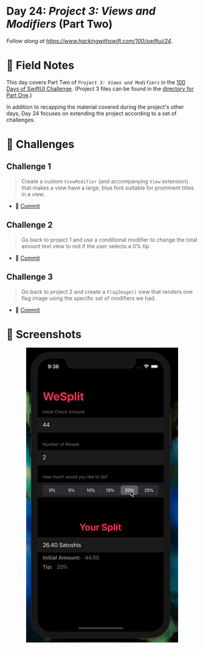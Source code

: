 # Day 24: _Project 3: Views and Modifiers_ (Part Two)

_Follow along at https://www.hackingwithswift.com/100/swiftui/24_.


# 📒 Field Notes

This day covers Part Two of _`Project 3: Views and Modifiers`_ in the [100 Days of SwiftUI Challenge](https://www.hackingwithswift.com/100/swiftui/24). (Project 3 files can be found in the [directory for Part One](../day-023/).)


In addition to recapping the material covered during the project's other days, Day 24 focuses on extending the project according to a set of challenges.


# 🥅 Challenges


## Challenge 1

> Create a custom `ViewModifier` (and accompanying `View` extension) that makes a view have a large, blue font suitable for prominent titles in a view.

- 🔗 [Commit](https://github.com/CypherPoet/100-days-of-swiftui/commit/d41dd2e1304a489311e59f996c1d8425d8292b8d)


## Challenge 2

> Go back to project 1 and use a conditional modifier to change the total amount text view to red if the user selects a 0% tip.

- 🔗 [Commit](https://github.com/CypherPoet/100-days-of-swiftui/commit/6d78fb2b0df155de817ade33d7bffb49d72922f9)



## Challenge 3

> Go back to project 2 and create a `FlagImage()` view that renders one flag image using the specific set of modifiers we had.

- 🔗 [Commit](https://github.com/CypherPoet/100-days-of-swiftui/commit/71fffea0f3c492aac18c7344f9aad9b2c64ff597)




# 📸 Screenshots

<div style="text-align: center;">
  <img src="./Challenges/Project1Refactor/WeSplit/Screenshots/tip-color-recording.gif" width="400px"/>
</div>
